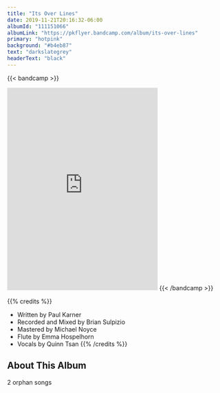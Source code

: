 ```yaml
---
title: "Its Over Lines"
date: 2019-11-21T20:16:32-06:00
albumId: "111151066"
albumLink: "https://pkflyer.bandcamp.com/album/its-over-lines"
primary: "hotpink"
background: "#b4eb87"
text: "darkslategrey"
headerText: "black"
---
```




{{< bandcamp >}}
<iframe style="border: 0; width: 350px; height: 470px;" src="https://bandcamp.com/EmbeddedPlayer/album=111151066/size=large/bgcol=ffffff/linkcol=0687f5/tracklist=false/transparent=true/" seamless><a href="https://pkflyer.bandcamp.com/album/its-over-lines">It&#39;s Over | Lines by PK Flyer</a></iframe>
{{< /bandcamp >}}

{{% credits  %}}
- Written by Paul Karner
- Recorded and Mixed by Brian Sulpizio
- Mastered by Michael Noyce
- Flute by Emma Hospelhorn
- Vocals by Quinn Tsan
{{% /credits  %}}

## About This Album

2 orphan songs